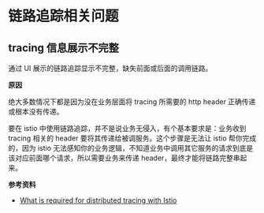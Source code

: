 # 链路追踪相关问题

## tracing 信息展示不完整

通过 UI 展示的链路追踪显示不完整，缺失前面或后面的调用链路。

**原因**

绝大多数情况下都是因为没在业务层面将 tracing 所需要的 http header 正确传递或根本没有传递。

要在 istio 中使用链路追踪，并不是说业务无侵入，有个基本要求是：业务收到 tracing 相关的 header 要将其传递给被调服务。这个步骤是无法让 istio 帮你完成的，因为 istio 无法感知你的业务逻辑，不知道业务中调用其它服务的请求到底是该对应前面哪个请求，所以需要业务来传递 header，最终才能将链路完整串起来。

**参考资料**

* [What is required for distributed tracing with Istio](https://istio.io/latest/about/faq/#how-to-support-tracing)
